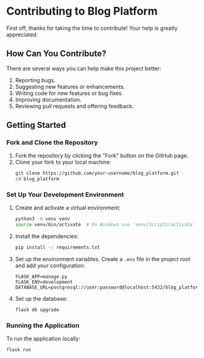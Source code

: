 # Contributing to Blog Platform

First off, thanks for taking the time to contribute! Your help is greatly appreciated.

## How Can You Contribute?

There are several ways you can help make this project better:
1. Reporting bugs.
2. Suggesting new features or enhancements.
3. Writing code for new features or bug fixes.
4. Improving documentation.
5. Reviewing pull requests and offering feedback.

## Getting Started

### Fork and Clone the Repository

1. Fork the repository by clicking the "Fork" button on the GitHub page.
2. Clone your fork to your local machine:
    ```bash
    git clone https://github.com/your-username/blog_platform.git
    cd blog_platform
    ```

### Set Up Your Development Environment

1. Create and activate a virtual environment:
    ```bash
    python3 -m venv venv
    source venv/bin/activate  # On Windows use `venv\Scripts\activate`
    ```

2. Install the dependencies:
    ```bash
    pip install -r requirements.txt
    ```

3. Set up the environment variables. Create a `.env` file in the project root and add your configuration:
    ```env
    FLASK_APP=manage.py
    FLASK_ENV=development
    DATABASE_URL=postgresql://user:password@localhost:5432/blog_platform
    ```

4. Set up the database:
    ```bash
    flask db upgrade
    ```

### Running the Application

To run the application locally:
```bash
flask run
